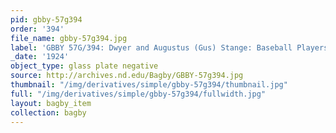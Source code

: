 ```yaml
---
pid: gbby-57g394
order: '394'
file_name: gbby-57g394.jpg
label: 'GBBY 57G/394: Dwyer and Augustus (Gus) Stange: Baseball Players - 1924'
_date: '1924'
object_type: glass plate negative
source: http://archives.nd.edu/Bagby/GBBY-57g394.jpg
thumbnail: "/img/derivatives/simple/gbby-57g394/thumbnail.jpg"
full: "/img/derivatives/simple/gbby-57g394/fullwidth.jpg"
layout: bagby_item
collection: bagby
---
```

